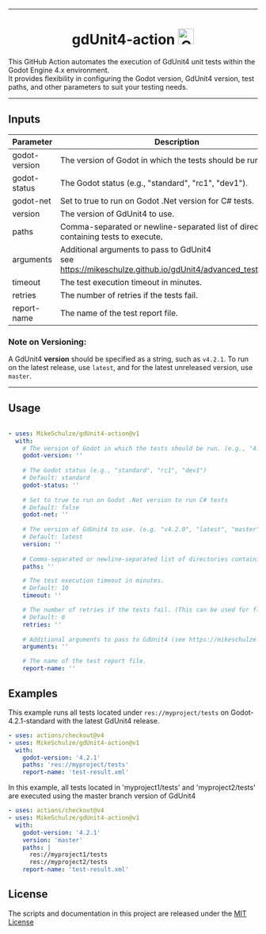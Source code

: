 
---

<h1 align="center">gdUnit4-action <img alt="GitHub release (latest by date)" src="https://img.shields.io/github/v/release/MikeSchulze/gdunit4-action" height="32"> </h1>

This GitHub Action automates the execution of GdUnit4 unit tests within the Godot Engine 4.x environment.<br> It provides flexibility in configuring the Godot version, GdUnit4 version, test paths, and other parameters to suit your testing needs.

---

## Inputs

| Parameter      | Description                                              | Type   | Required | Default   |
| -------------- | -------------------------------------------------------- | ------ | -------- | --------- |
| godot-version  | The version of Godot in which the tests should be run.   | string | true     |           |
| godot-status   | The Godot status (e.g., "standard", "rc1", "dev1").     | string | false    | standard  |
| godot-net      | Set to true to run on Godot .Net version for C# tests.   | bool   | false    | false     |
| version        | The version of GdUnit4 to use.                          | string | false    | latest    |
| paths          | Comma-separated or newline-separated list of directories containing tests to execute. | string | true     |           |
| arguments      | Additional arguments to pass to GdUnit4<br> see https://mikeschulze.github.io/gdUnit4/advanced_testing/cmd/. | string | false    |           |
| timeout        | The test execution timeout in minutes.                  | int    | false    | 10        |
| retries        | The number of retries if the tests fail.                | int    | false    | 0         |
| report-name    | The name of the test report file.                        | string | false    | test-report.xml |



### Note on Versioning:
A GdUnit4 **version** should be specified as a string, such as `v4.2.1`. To run on the latest release, use `latest`, and for the latest unreleased version, use `master`.


---

## Usage
```yaml

- uses: MikeSchulze/gdUnit4-action@v1
  with:
    # The version of Godot in which the tests should be run. (e.g., "4.2.1")
    godot-version: ''
    
    # The Godot status (e.g., "standard", "rc1", "dev1")
    # Default: standard
    godot-status: ''
    
    # Set to true to run on Godot .Net version to run C# tests
    # Default: false
    godot-net: ''
    
    # The version of GdUnit4 to use. (e.g. "v4.2.0", "latest", "master").
    # Default: latest
    version: ''
    
    # Comma-separated or newline-separated list of directories containing test to execute..
    paths: ''

    # The test execution timeout in minutes.
    # Default: 10
    timeout: ''

    # The number of retries if the tests fail. (This can be used for flaky test)
    # Default: 0 
    retries: ''
    
    # Additional arguments to pass to GdUnit4 (see https://mikeschulze.github.io/gdUnit4/advanced_testing/cmd/).
    arguments: ''

    # The name of the test report file.
    report-name: ''
```

## Examples
This example runs all tests located under `res://myproject/tests` on Godot-4.2.1-standard with the latest GdUnit4 release.
```yaml
- uses: actions/checkout@v4
- uses: MikeSchulze/gdUnit4-action@v1
  with:
    godot-version: '4.2.1'
    paths: 'res://myproject/tests'
    report-name: 'test-result.xml'
```


In this example, all tests located in 'myproject1/tests' and 'myproject2/tests' are executed using the master branch version of GdUnit4
```yaml
- uses: actions/checkout@v4
- uses: MikeSchulze/gdUnit4-action@v1
  with:
    godot-version: '4.2.1'
    version: 'master'
    paths: |
      res://myproject1/tests
      res://myproject2/tests
    report-name: 'test-result.xml'
```


## License
The scripts and documentation in this project are released under the [MIT License](./LICENSE)
